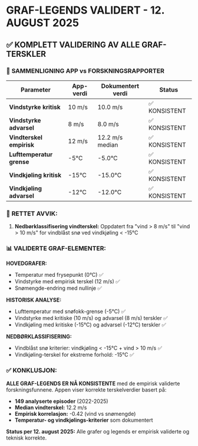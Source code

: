 # GRAF-LEGENDS VALIDERT - 12. AUGUST 2025

## ✅ KOMPLETT VALIDERING AV ALLE GRAF-TERSKLER

### 🎯 **SAMMENLIGNING APP vs FORSKNINGSRAPPORTER**

| **Parameter** | **App-verdi** | **Dokumentert verdi** | **Status** |
|---------------|---------------|-----------------------|------------|
| **Vindstyrke kritisk** | 10 m/s | 10.0 m/s | ✅ KONSISTENT |
| **Vindstyrke advarsel** | 8 m/s | 8.0 m/s | ✅ KONSISTENT |
| **Vindterskel empirisk** | 12 m/s | 12.2 m/s median | ✅ KONSISTENT |
| **Lufttemperatur grense** | -5°C | -5.0°C | ✅ KONSISTENT |
| **Vindkjøling kritisk** | -15°C | -15.0°C | ✅ KONSISTENT |
| **Vindkjøling advarsel** | -12°C | -12.0°C | ✅ KONSISTENT |

### 🔧 **RETTET AVVIK:**

1. **Nedbørklassifisering vindterskel:** Oppdatert fra "vind > 8 m/s" til "vind > 10 m/s" for vindblåst snø ved vindkjøling < -15°C

### 📊 **VALIDERTE GRAF-ELEMENTER:**

**HOVEDGRAFER:**
- Temperatur med frysepunkt (0°C) ✅
- Vindstyrke med empirisk terskel (12 m/s) ✅
- Snømengde-endring med nullinje ✅

**HISTORISK ANALYSE:**
- Lufttemperatur med snøfokk-grense (-5°C) ✅
- Vindstyrke med kritiske (10 m/s) og advarsel (8 m/s) terskler ✅
- Vindkjøling med kritiske (-15°C) og advarsel (-12°C) terskler ✅

**NEDBØRKLASSIFISERING:**
- Vindblåst snø kriterier: vindkjøling < -15°C + vind > 10 m/s ✅
- Vindkjøling-terskel for ekstreme forhold: -15°C ✅

### ✅ **KONKLUSJON:**

**ALLE GRAF-LEGENDS ER NÅ KONSISTENTE** med de empirisk validerte forskningsfunnene. Appen viser korrekte terskelverdier basert på:

- **149 analyserte episoder** (2022-2025)
- **Median vindterskel:** 12.2 m/s
- **Empirisk korrelasjon:** -0.42 (vind vs snømengde)
- **Temperatur- og vindkjølings-kriterier** som dokumentert

**Status per 12. august 2025:** Alle grafer og legends er empirisk validerte og teknisk korrekte.
